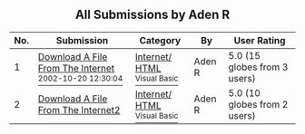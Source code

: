 ﻿<div align="center">

## All Submissions by Aden R

</div>

No.  | Submission | Category | By   | User Rating
---- | ---------- | -------- | ---- | -----------
1 | [Download A File From The Internet<br /><sup>2002-10-20 12:30:04</sup>](https://github.com/Planet-Source-Code/aden-r-download-a-file-from-the-internet__1-39997) | [Internet/ HTML<br /><sup>Visual Basic</sup>](../ByCategory/internet-html__1-34.md) | Aden R | 5.0 (15 globes from 3 users)
2 | [Download A File From The Internet2<br />](https://github.com/Planet-Source-Code/aden-r-download-a-file-from-the-internet2__1-39998) | [Internet/ HTML<br /><sup>Visual Basic</sup>](../ByCategory/internet-html__1-34.md) | Aden R | 5.0 (10 globes from 2 users)
